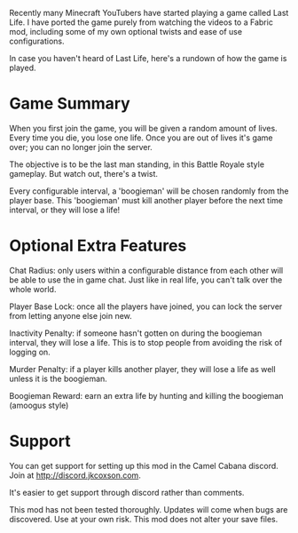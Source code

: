Recently many Minecraft YouTubers have started playing a game called Last Life. I have ported the game purely from watching the videos to a Fabric mod, including some of my own optional twists and ease of use configurations.

 

In case you haven't heard of Last Life, here's a rundown of how the game is played.

 

# Game Summary

When you first join the game, you will be given a random amount of lives. Every time you die, you lose one life. Once you are out of lives it's game over; you can no longer join the server.

The objective is to be the last man standing, in this Battle Royale style gameplay. But watch out, there's a twist. 

Every configurable interval, a 'boogieman' will be chosen randomly from the player base. This 'boogieman' must kill another player before the next time interval, or they will lose a life!

 

# Optional Extra Features

Chat Radius: only users within a configurable distance from each other will be able to use the in game chat. Just like in real life, you can't talk over the whole world.

Player Base Lock: once all the players have joined, you can lock the server from letting anyone else join new.

Inactivity Penalty: if someone hasn't gotten on during the boogieman interval, they will lose a life. This is to stop people from avoiding the risk of logging on.

Murder Penalty: if a player kills another player, they will lose a life as well unless it is the boogieman.

Boogieman Reward: earn an extra life by hunting and killing the boogieman (amoogus style)

 

# Support

You can get support for setting up this mod in the Camel Cabana discord. Join at http://discord.jkcoxson.com.

It's easier to get support through discord rather than comments.

This mod has not been tested thoroughly. Updates will come when bugs are discovered. Use at your own risk. This mod does not alter your save files.
